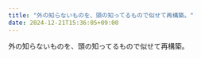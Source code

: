 ```yaml
---
title: "外の知らないものを、頭の知ってるもので似せて再構築。"
date: 2024-12-21T15:36:05+09:00
---
```

外の知らないものを、頭の知ってるもので似せて再構築。
